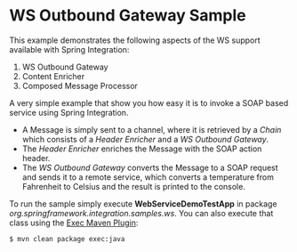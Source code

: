WS Outbound Gateway Sample
==========================

This example demonstrates the following aspects of the WS support available with Spring Integration:

1. WS Outbound Gateway
2. Content Enricher
3. Composed Message Processor

A very simple example that show you how easy it is to invoke a SOAP based service using Spring Integration.

* A Message is simply sent to a channel, where it is retrieved by a *Chain* which consists of a *Header Enricher* and a *WS Outbound Gateway*. 
* The *Header Enricher* enriches the Message with the SOAP action header. 
* The *WS Outbound Gateway* converts the Message to a SOAP request and sends it to a remote service, which converts a temperature from 
Fahrenheit to Celsius and the result is printed to the console.

To run the sample simply execute **WebServiceDemoTestApp** in package *org.springframework.integration.samples.ws*. You can also execute that class using the [Exec Maven Plugin](http://mojo.codehaus.org/exec-maven-plugin/):

    $ mvn clean package exec:java

